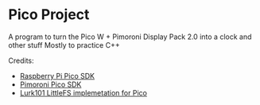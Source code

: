 # Pico Project <!-- omit in toc -->

A program to turn the Pico W + Pimoroni Display Pack 2.0 into a clock and other stuff
Mostly to practice C++

Credits:
- [Raspberry Pi Pico SDK](https://github.com/raspberrypi/pico-sdk)
- [Pimoroni Pico SDK](https://github.com/pimoroni/pimoroni-pico)
- [Lurk101 LittleFS implemetation for Pico](https://github.com/lurk101/littlefs-lib)
